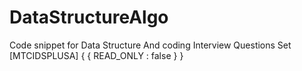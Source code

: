 # __DataStructureAlgo__
Code snippet for Data Structure And coding Interview Questions Set [MTCIDSPLUSA] { { READ_ONLY : false } } 
